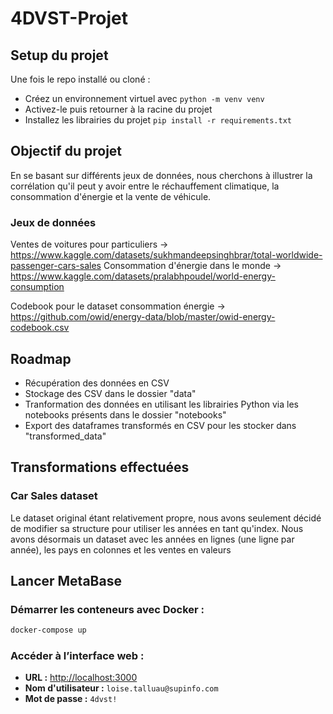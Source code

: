 # 4DVST-Projet

## Setup du projet
Une fois le repo installé ou cloné : 
- Créez un environnement virtuel avec `python -m venv venv`
- Activez-le puis retourner à la racine du projet
- Installez les librairies du projet `pip install -r requirements.txt`

## Objectif du projet
En se basant sur différents jeux de données, nous cherchons à illustrer la corrélation qu'il peut y avoir entre le réchauffement climatique, la consommation d'énergie et la vente de véhicule. 

### Jeux de données

Ventes de voitures pour particuliers -> https://www.kaggle.com/datasets/sukhmandeepsinghbrar/total-worldwide-passenger-cars-sales
Consommation d'énergie dans le monde -> https://www.kaggle.com/datasets/pralabhpoudel/world-energy-consumption


Codebook pour le dataset consommation énergie -> https://github.com/owid/energy-data/blob/master/owid-energy-codebook.csv

## Roadmap 

- Récupération des données en CSV
- Stockage des CSV dans le dossier "data"
- Tranformation des données en utilisant les librairies Python via les notebooks présents dans le dossier "notebooks"
- Export des dataframes transformés en CSV pour les stocker dans "transformed_data"

## Transformations effectuées

### Car Sales dataset
Le dataset original étant relativement propre, nous avons seulement décidé de modifier sa structure pour utiliser les années en tant qu'index. Nous avons désormais un dataset avec les années en lignes (une ligne par année), les pays en colonnes et les ventes en valeurs

## Lancer MetaBase

### Démarrer les conteneurs avec Docker :
```bash
docker-compose up
```

### Accéder à l’interface web :
- **URL :** [http://localhost:3000](http://localhost:3000)
- **Nom d'utilisateur :** `loise.talluau@supinfo.com`
- **Mot de passe :** `4dvst!`